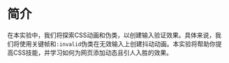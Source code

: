 # 简介

在本实验中，我们将探索CSS动画和伪类，以创建输入验证效果。具体来说，我们将使用关键帧和`:invalid`伪类在无效输入上创建抖动动画。本实验将帮助你提高CSS技能，并学习如何为网页添加动态且引人入胜的效果。
